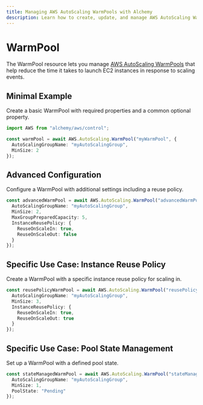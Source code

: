 ```yaml
---
title: Managing AWS AutoScaling WarmPools with Alchemy
description: Learn how to create, update, and manage AWS AutoScaling WarmPools using Alchemy Cloud Control.
---
```


# WarmPool

The WarmPool resource lets you manage [AWS AutoScaling WarmPools](https://docs.aws.amazon.com/autoscaling/latest/userguide/) that help reduce the time it takes to launch EC2 instances in response to scaling events.

## Minimal Example

Create a basic WarmPool with required properties and a common optional property.

```ts
import AWS from "alchemy/aws/control";

const warmPool = await AWS.AutoScaling.WarmPool("myWarmPool", {
  AutoScalingGroupName: "myAutoScalingGroup",
  MinSize: 2
});
```

## Advanced Configuration

Configure a WarmPool with additional settings including a reuse policy.

```ts
const advancedWarmPool = await AWS.AutoScaling.WarmPool("advancedWarmPool", {
  AutoScalingGroupName: "myAutoScalingGroup",
  MinSize: 2,
  MaxGroupPreparedCapacity: 5,
  InstanceReusePolicy: {
    ReuseOnScaleIn: true,
    ReuseOnScaleOut: false
  }
});
```

## Specific Use Case: Instance Reuse Policy

Create a WarmPool with a specific instance reuse policy for scaling in.

```ts
const reusePolicyWarmPool = await AWS.AutoScaling.WarmPool("reusePolicyWarmPool", {
  AutoScalingGroupName: "myAutoScalingGroup",
  MinSize: 3,
  InstanceReusePolicy: {
    ReuseOnScaleIn: true,
    ReuseOnScaleOut: true
  }
});
```

## Specific Use Case: Pool State Management

Set up a WarmPool with a defined pool state.

```ts
const stateManagedWarmPool = await AWS.AutoScaling.WarmPool("stateManagedWarmPool", {
  AutoScalingGroupName: "myAutoScalingGroup",
  MinSize: 1,
  PoolState: "Pending"
});
```